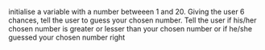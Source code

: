 initialise a variable with a number betweeen 1 and 20. Giving the user 6 chances, tell the user to guess your chosen number. Tell the user if his/her chosen number is greater or lesser than your chosen number or if he/she guessed your chosen number right